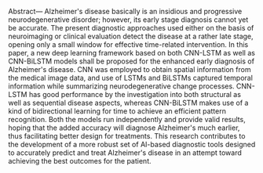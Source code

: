 Abstract— Alzheimer's disease basically is an insidious and progressive neurodegenerative disorder; however, its early stage diagnosis cannot yet be accurate. The present diagnostic approaches used either on the basis of neuroimaging or clinical evaluation detect the disease at a rather late stage, opening only a small window for effective time-related intervention. In this paper, a new deep learning framework based on both CNN-LSTM as well as CNN-BiLSTM models shall be proposed for the enhanced early diagnosis of Alzheimer's disease. CNN was employed to obtain spatial information from the medical image data, and use of LSTMs and BiLSTMs captured temporal information while summarizing neurodegenerative change processes. CNN-LSTM has good performance by the investigation into both structural as well as sequential disease aspects, whereas CNN-BiLSTM makes use of a kind of bidirectional learning for time to achieve an efficient pattern recognition. Both the models run independently and provide valid results, hoping that the added accuracy will diagnose Alzheimer's much earlier, thus facilitating better design for treatments. This research contributes to the development of a more robust set of AI-based diagnostic tools designed to accurately predict and treat Alzheimer's disease in an attempt toward achieving the best outcomes for the patient. 
